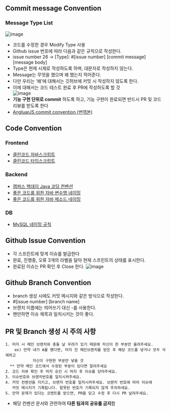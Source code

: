 ## Commit message Convention
### Message Type List
![image](https://user-images.githubusercontent.com/96467030/198984702-a7dfecfa-f123-4cde-aaeb-97a74f0ecfec.png)
- 코드를 수정한 경우 Modify Type 사용
- Github issue 번호에 따라 다음과 같은 규칙으로 작성한다.
- issue number 26 → [Type]: #[issue number] [commit message] [message body]
- Type은 현재 시제로 작성하도록 하며, 대문자로 작성하지 않는다.
- Message는 무엇을 했으며 왜 했는지 적어준다.
- 다만 우리는 ‘왜’에 대해서는 깃허브에 커밋 시 작성하지 않도록 한다.
- 이에 대해서는 코드 테스트 완료 후 PR에 작성하도록 할 것  
![image](https://user-images.githubusercontent.com/96467030/200120111-6b186c72-c2af-4769-a669-efc1335b4938.png)
- **기능 구현 단위로 commit** 하도록 하고, 기능 구현이 완료되면 반드시 PR 및 코드 리뷰를 받도록 한다
- [AngluarJS commit convention (번역본)](https://velog.io/@outstandingboy/Git-커밋-메시지-규약-정리-the-AngularJS-commit-conventions#커밋-메시지-헤더-commit-message-header)

## Code Convention
### Frontend
- [클린코드 자바스크립트](https://github.com/ryanmcdermott/clean-code-javascript)
- [클린코드 타입스크립트](https://github.com/738/clean-code-typescript)
### Backend
- [캠퍼스 핵데이 Java 코딩 컨벤션](https://naver.github.io/hackday-conventions-java/)
- [좋은 코드를 위한 자바 변수명 네이밍](https://tecoble.techcourse.co.kr/post/2020-04-24-variable_naming/)
- [좋은 코드를 위한 자바 메소드 네이밍](https://tecoble.techcourse.co.kr/post/2020-04-26-Method-Naming/)
### DB
- [MySQL 네이밍 규칙](https://killu.tistory.com/52)

## Github Issue Convention
- 각 스프린트에 맞게 이슈를 발급한다
- 완료, 진행중, 오류 3개의 라벨을 달아 현재 스프린트의 상태를 표시한다.
- 완료된 이슈는 PR 확인 후 Close 한다.
![image](https://user-images.githubusercontent.com/96467030/198984745-f80becbd-07f4-483c-b810-bb9b41c7364c.png)
## Github Branch Convention

- branch 생성 시에도 커밋 메시지와 같은 방식으로 작성한다.
- #[issue number] [branch name]
- 브랜치 이름에는 띄어쓰기 대신 -를 사용한다.
- 왠만하면 이슈 제목과 일치시키는 것이 좋다.

## PR 및 Branch 생성 시 주의 사항

```
1. 머지 시 메인 브랜치와 충돌 날 우려가 있기 때문에 자신이 한 부분만 올려주세요.
	ex) 만약 내가 A를 했다면, 머지 전 메인브랜치를 받은 후 해당 코드를 넣거나 모두 삭제하고
			자신이 구현한 부분만 넣을 것
  ** 만약 메인 코드에서 수정된 부분이 있다면 알려주세요
2. 코드 리뷰 확인 후 머지 승인 시 머지 후 이슈를 닫아주세요.
3. 이슈번호와 브랜치번호를 일치시켜주세요.
4. 커밋 컨벤션을 지키고, 브랜치 번호를 일치시켜주세요. 브랜치 번호에 따라 이슈에
   커밋 메시지가 기록됩니다. 잘못된 번호가 기록되지 않게 주의하세요.
5. 만약 문제가 있다는 코멘트를 받으면, PR을 닫고 수정 후 다시 PR 날려주세요.
```

- 해당 컨벤션 문서와 관련하여 **다른 팀과의 공유를 금지**함
